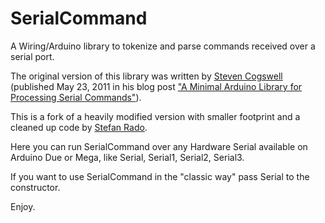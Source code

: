 SerialCommand
=============
A Wiring/Arduino library to tokenize and parse commands received over a serial port. 

The original version of this library was written by [Steven Cogswell](http://husks.wordpress.com) (published May 23, 2011 in his blog post ["A Minimal Arduino Library for Processing Serial Commands"](http://husks.wordpress.com/2011/05/23/a-minimal-arduino-library-for-processing-serial-commands/)).

This is a fork of a heavily modified version with smaller footprint and a cleaned up code by [Stefan Rado](https://github.com/kroimon/Arduino-SerialCommand).

Here you can run SerialCommand over any Hardware Serial available on Arduino Due or Mega, like Serial, Serial1, Serial2, Serial3.

If you want to use SerialCommand in the "classic way" pass Serial to the constructor.

Enjoy.
